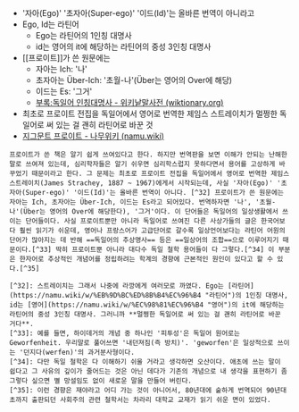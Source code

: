 - '자아(Ego)' '초자아(Super-ego)' '이드(Id)'는 올바른 번역이 아니라고
- Ego, Id는 라틴어
	- Ego는 라틴어의 1인칭 대명사
	- id는 영어의 it에 해당하는 라틴어의 중성 3인칭 대명사
-  [[프로이트]]가 쓴 원문에는 
	- 자아는 Ich: '나'
	- 초자아는 Über-Ich: '초월-나'(Über는 영어의 Over에 해당)
	- 이드는 Es: '그거'
	- [부록:독일어 인칭대명사 - 위키낱말사전 (wiktionary.org)](https://ko.wiktionary.org/wiki/%EB%B6%80%EB%A1%9D:%EB%8F%85%EC%9D%BC%EC%96%B4_%EC%9D%B8%EC%B9%AD%EB%8C%80%EB%AA%85%EC%82%AC)
- 최초로 프로이트 전집을 독일어에서 영어로 번역한 제임스 스트레이치가 멀쩡한 독일어로 써 있는 걸 괜히 라틴어로 바꾼 것
- [지그문트 프로이트 - 나무위키 (namu.wiki)](https://namu.wiki/w/%EC%A7%80%EA%B7%B8%EB%AC%B8%ED%8A%B8%20%ED%94%84%EB%A1%9C%EC%9D%B4%ED%8A%B8)
```ad-namu
프로이트가 쓴 책은 알기 쉽게 쓰여있다고 한다. 하지만 번역판을 보면 이해가 안되는 난해한 말로 쓰여져 있는데, 심리학자들은 알기 쉬우면 심리학스럽지 못하다면서 용어를 고상하게 바꾸었기 때문이라고 한다. 그 문제는 최초로 프로이트 전집을 독일어에서 영어로 번역한 제임스 스트레이치(James Strachey, 1887 ~ 1967)에게서 시작되는데, 사실 '자아(Ego)' '초자아(Super-ego)' '이드(Id)'는 올바른 번역이 아니다. [^32] 프로이트가 쓴 원문에는 자아는 Ich, 초자아는 Über-Ich, 이드는 Es라고 되어있다. 번역하자면 '나', '초월-나'(Über는 영어의 Over에 해당한다), '그거'이다. 이 단어들은 독일어의 일상생활에서 쓰이는 단어들이다. 사실 프로이트뿐만 아니라 독일어로 쓰여진 다른 사상가들의 글은 한국어보다 훨씬 읽기가 쉬운데, 영어나 프랑스어가 고급단어로 갈수록 일상언어보다는 라틴어 어원의 단어가 많아지는 데 반해 ==독일어의 추상명사== 등은 ==일상어의 조합==으로 이루어지기 때문이다.[^33] 딱히 프로이트뿐 아니라 대다수 독일 철학 용어들이 다 그렇다.[^34] 이 부분은 한자어로 추상적인 개념어를 정립하려는 학계의 경향에 근본적인 원인이 있다고 할 수 있다.[^35]  

[^32]: 스트레이치는 그래서 나중에 라깡에게 여러모로 까였다. Ego는 [라틴어](https://namu.wiki/w/%EB%9D%BC%ED%8B%B4%EC%96%B4 "라틴어")의 1인칭 대명사, id는 [영어](https://namu.wiki/w/%EC%98%81%EC%96%B4 "영어")의 it에 해당하는 라틴어의 중성 3인칭 대명사. 그러니까 **멀쩡한 독일어로 써 있는 걸 괜히 라틴어로 바꾼 거다**.
[^33]: 예를 들면, 하이데거의 개념 중 하나인 '피투성'은 독일어 원어로는 Geworfenheit. 우리말로 풀어쓰면 '내던져짐(즉 방치)'. 'geworfen'은 일상적으로 쓰이는 '던지다(werfen)'의 과거분사형이다.
[^34]: 다만 독일 철학은 다 이해하기 쉬울 거라고 생각하면 오산이다. 애초에 쓰는 말이 쉽다고 그 사유의 깊이가 줄어드는 것은 아닌 데다가 기존의 개념으로 내 생각을 표현하기 좀 그렇다 싶으면 별 망설임도 없이 새로운 말을 만들어 버린다.
[^35]: 이런 경향은 재야라고 어디 가는 것이 아니어서, 80년대에 숱하게 번역되어 90년대 초까지 출판되던 사회주의 관련 철학서는 차라리 대학교 교재가 읽기 쉬운 면이 있었다.
```